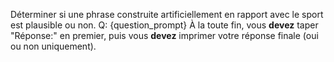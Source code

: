 Déterminer si une phrase construite artificiellement en rapport avec le sport est plausible ou non.
Q: {question_prompt}
À la toute fin, vous **devez** taper "Réponse:" en premier, puis vous **devez** imprimer votre réponse finale (oui ou non uniquement).